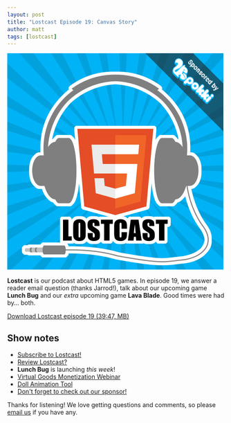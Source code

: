 ```yaml
---
layout: post
title: "Lostcast Episode 19: Canvas Story"
author: matt
tags: [lostcast]
---
```

<div class="full-frame">
	<img alt="Lostcast logo" src="/media/images/lostcast/custom/pokki.png">
</div>

**Lostcast** is our podcast about HTML5 games. In episode 19, we answer a reader email question (thanks Jarrod!), talk about our upcoming game **Lunch Bug** and our _extra_ upcoming game **Lava Blade**. Good times were had by… both.

<a class="download-podcast" href="http://media.lostdecadegames.com/lostcast/lostcast_episode_19_canvas_story.mp3">
	Download Lostcast episode 19 (39:47, MB)
</a>

## Show notes

* [Subscribe to Lostcast!](/lostcast.xml)
* [Review Lostcast?](http://itunes.apple.com/us/podcast/lostcast/id481950724)
* **Lunch Bug** is launching _this week_!
* [Virtual Goods Monetization Webinar](http://developers.kongregate.com/news/virtual-goods-monetization-webinar)
* [Doll Animation Tool](https://twitter.com/richtaur/status/221122428380782592/photo/1)
* [Don't forget to check out our sponsor!](https://www.pokki.com/app/Onslaught-Arena)

Thanks for listening! We love getting questions and comments, so please [email us](mailto:hello@lostdecadegames.com) if you have any.
